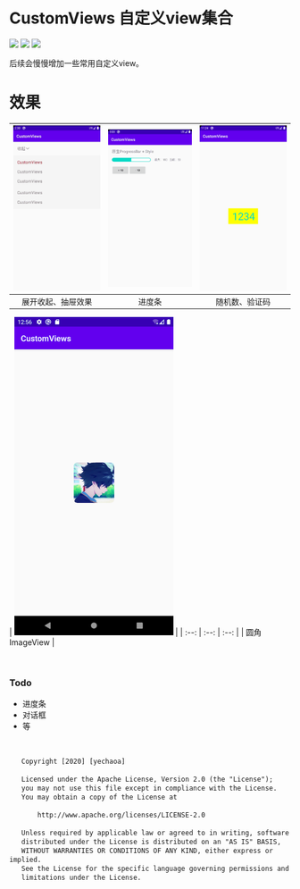 # CustomViews 自定义view集合

![](https://img.shields.io/badge/language-kotlin-orange.svg)
![](https://img.shields.io/hexpm/l/plug.svg)
![](https://img.shields.io/badge/CSDN-yechaoa-green.svg)

后续会慢慢增加一些常用自定义view。

# 效果

| <img src="/gif/expand.gif" width="285"/> | <img src="/gif/progress1.gif" width="285"/> | <img src="/gif/randomText.gif" width="285"/> |
| :--: | :--: | :--: |
| 展开收起、抽屉效果 | 进度条 | 随机数、验证码 |

| <img src="/gif/roundimg.png" width="285"/> |
| :--: | :--: | :--: |
| 圆角ImageView |

<br>

### Todo
- 进度条
- 对话框
- 等

<br>


```
   Copyright [2020] [yechaoa]

   Licensed under the Apache License, Version 2.0 (the "License");
   you may not use this file except in compliance with the License.
   You may obtain a copy of the License at

       http://www.apache.org/licenses/LICENSE-2.0

   Unless required by applicable law or agreed to in writing, software
   distributed under the License is distributed on an "AS IS" BASIS,
   WITHOUT WARRANTIES OR CONDITIONS OF ANY KIND, either express or implied.
   See the License for the specific language governing permissions and
   limitations under the License.
```
